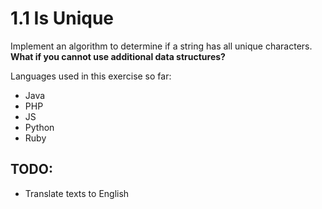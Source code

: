 # 1.1 Is Unique

Implement an algorithm to determine if a string has all unique characters. __**What if you cannot use additional data structures?**__


Languages used in this exercise so far:

- Java
- PHP
- JS
- Python
- Ruby


## TODO:

- Translate texts to English